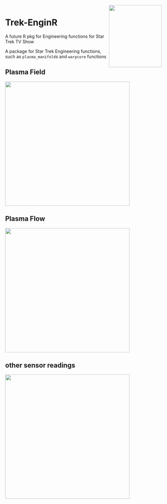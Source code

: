 <img height="200" width="170" align="right" src="https://user-images.githubusercontent.com/55933131/140562615-1c8697f0-6148-462b-b60b-d5c62a882f58.png">



# Trek-EnginR
A future R pkg for Engineering functions for Star Trek TV Show


A package for Star Trek Engineering functions, such as ``plasma_manifold``s and ``warpcore`` functions


## Plasma Field 
<img height="400" src="https://user-images.githubusercontent.com/55933131/143468890-0a15cfa4-94a3-41bf-ae58-168444c34075.png">


## Plasma Flow
<img height="400" src="https://user-images.githubusercontent.com/55933131/143469500-9349fd6a-f2f7-4dff-bbfa-03b9b7b75839.png">


## other sensor readings
<img height="400" src="https://user-images.githubusercontent.com/55933131/143470469-09ae1b74-cf66-498e-8f9b-f102d8458065.png">
